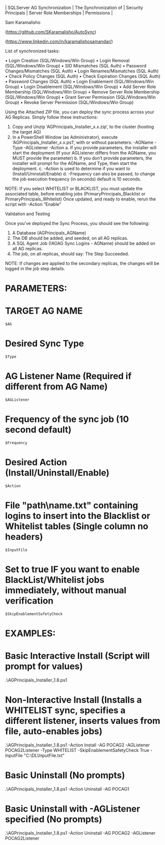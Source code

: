 | SQLServer AG Synchronization | The Synchronization of | Security Principals | Server Role Memberships | Permissions |
	
Sam Karamalisho

(https://github.com/SKaramalisho/AutoSync)

(https://www.linkedin.com/in/karamalishosamandar/)

List of synchronized tasks:

•	Login Creation (SQL/Windows/Win Group)
•	Login Removal (SQL/Windows/Win Group)
•	SID Mismatches (SQL Auth)
•	Password Changes/Mismatches (SQL Auth)
•	Login Renames/Mismatches (SQL Auth)
•	Check Policy Changes (SQL Auth)
•	Check Expiration Changes (SQL Auth)
•	Password Changes (SQL Auth)
•	Login Enablement (SQL/Windows/Win Group)
•	Login Disablement (SQL/Windows/Win Group)
•	Add Server Role Membership (SQL/Windows/Win Group)
•	Remove Server Role Membership (SQL/Windows/Win Group)
•	Grant Server Permission (SQL/Windows/Win Group)
•	Revoke Server Permission (SQL/Windows/Win Group)


Using the Attached ZIP file, you can deploy the sync process across your AG Replicas.
Simply follow these instructions:

1.	Copy and Unzip ‘AGPrincipals_Installer_x.x.zip’, to the cluster (hosting the target AG)
2.	In a PowerShell Window (as Administrator), execute ‘AGPrincipals_Installer_x.x.ps1’, with or without parameters: -AGName -Type -AGListener -Action
a.	If you provide parameters, the installer will start the deployment (If your AGListener differs from the AGName, you MUST provide the parameter)
b.	If you don’t provide parameters, the installer will prompt for the AGName, and Type, then start the deployment.
c.	-Action is used to determine if you want to (Install/Uninstall/Enable)
d.	-Frequency can also be passed, to change the job execution frequency (in seconds) default is 10 seconds.

NOTE: If you select WHITELIST or BLACKLIST, you must update the associated table, before enabling jobs (PrimaryPrincipals_Blacklist or PrimaryPrincipals_Whitelist)
Once updated, and ready to enable, rerun the script with -Action “Enable”

Validation and Testing
 

Once you’ve deployed the Sync Process, you should see the following:
1)	A Database (AGPrincipals_AGName) 
2)	The DB should be added, and seeded, on all AG replicas.
3)	A SQL Agent Job (!AOAG Sync Logins - AGName) should be added on all AG replicas.
4)	The job, on all replicas, should say: The Step Succeeded.


NOTE: If changes are applied to the secondary replicas, the changes will be logged in the job step details. 

# PARAMETERS:

# TARGET AG NAME
	$AG
# Desired Sync Type
	$Type 
# AG Listener Name (Required if different from AG Name)
	$AGListener
# Frequency of the sync job (10 second default)
	$Frequency
# Desired Action (Install/Uninstall/Enable)
	$Action
# File "path\name.txt" containing logins to insert into the Blacklist or Whitelist tables (Single column no headers)
	$InputFile
# Set to true IF you want to enable BlackList/Whitelist jobs immediately, without manual verification
	$SkipEnablementSafetyCheck

# EXAMPLES:

# Basic Interactive Install (Script will prompt for values)
.\AGPrincipals_Installer_1.8.ps1

# Non-Interactive Install (Installs a WHITELIST sync, specifies a different listener, inserts values from file, auto-enables jobs)
.\AGPrincipals_Installer_1.8.ps1 -Action Install -AG POCAG2 -AGListener POCAG2Listener -Type WHITELIST -SkipEnablementSafetyCheck True -InputFile "C:\DL\InputFile.txt"

# Basic Uninstall (No prompts)
.\AGPrincipals_Installer_1.8.ps1 -Action Uninstall -AG POCAG1

# Basic Uninstall with -AGListener specified (No prompts)
.\AGPrincipals_Installer_1.8.ps1 -Action Uninstall -AG POCAG2 -AGListener POCAG2Listener





